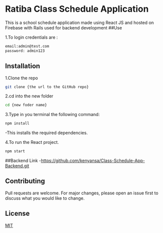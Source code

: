 # Ratiba Class Schedule Application

This is a school schedule application made using React JS and hosted on Firebase with Rails used for backend development
##Use

1.To login credentials are :
```bash
email:admin@test.com
password: admin123
```
## Installation

1.Clone the repo
```bash
git clone {the url to the GitHub repo}
```
2.cd into the new folder 

```bash
cd {new foder name}
```

3.Type in you terminal the following command:
```bash
npm install
```
-This installs the required dependencies.

4.To run the React project.
```bash
npm start
```

##Backend Link
-https://github.com/kenyansa/Class-Schedule-App-Backend.git


## Contributing
Pull requests are welcome. For major changes, please open an issue first to discuss what you would like to change.


## License
[MIT](https://choosealicense.com/licenses/mit/)
